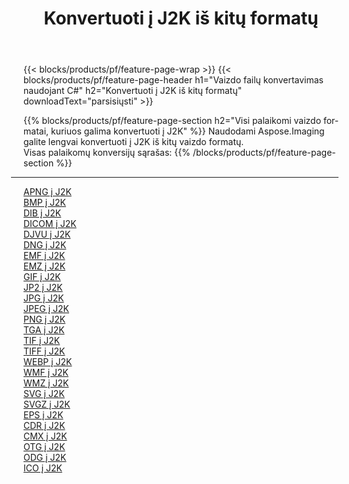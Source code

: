 ﻿---
title: Konvertuoti į J2K iš kitų formatų 
weight: 3920
url: /lt/net/conversion/to/j2k 
lang: lt
langdirlevel: 2
locales: zh-hans,ja,it,ru,de,es,fr,nl,id,lt,pl,pt,vi,tr,ko,zh-hant,ar,hi,th,sv,cs,uk,he
description: Naudodami Aspose.Imaging galite lengvai konvertuoti į J2K iš kitų formatų
---

{{< blocks/products/pf/feature-page-wrap >}}
{{< blocks/products/pf/feature-page-header h1="Vaizdo failų konvertavimas naudojant C#" h2="Konvertuoti į J2K iš kitų formatų" downloadText="parsisiųsti" >}}


{{% blocks/products/pf/feature-page-section  h2="Visi palaikomi vaizdo formatai, kuriuos galima konvertuoti į J2K" %}}
Naudodami Aspose.Imaging galite lengvai konvertuoti į J2K iš kitų vaizdo formatų.
<br/>
Visas palaikomų konversijų sąrašas:
{{% /blocks/products/pf/feature-page-section %}}
<div class="container-fluid productfamilypage bg-gray">
    <div class="convertypes bg-gray agp-content section">
        <div class="container">
		<hr style="margin-left:-20px;"/>
		<div class="row other-converters">
		    <div class='col-md-2 other-converter remove-lp remove-rp'><a href="/imaging/lt/net/conversion/apng-to-j2k" >APNG į J2K</a></div>
<div class='col-md-2 other-converter remove-lp remove-rp'><a href="/imaging/lt/net/conversion/bmp-to-j2k" >BMP į J2K</a></div>
<div class='col-md-2 other-converter remove-lp remove-rp'><a href="/imaging/lt/net/conversion/dib-to-j2k" >DIB į J2K</a></div>
<div class='col-md-2 other-converter remove-lp remove-rp'><a href="/imaging/lt/net/conversion/dicom-to-j2k" >DICOM į J2K</a></div>
<div class='col-md-2 other-converter remove-lp remove-rp'><a href="/imaging/lt/net/conversion/djvu-to-j2k" >DJVU į J2K</a></div>
<div class='col-md-2 other-converter remove-lp remove-rp'><a href="/imaging/lt/net/conversion/dng-to-j2k" >DNG į J2K</a></div>
<div class='col-md-2 other-converter remove-lp remove-rp'><a href="/imaging/lt/net/conversion/emf-to-j2k" >EMF į J2K</a></div>
<div class='col-md-2 other-converter remove-lp remove-rp'><a href="/imaging/lt/net/conversion/emz-to-j2k" >EMZ į J2K</a></div>
<div class='col-md-2 other-converter remove-lp remove-rp'><a href="/imaging/lt/net/conversion/gif-to-j2k" >GIF į J2K</a></div>
<div class='col-md-2 other-converter remove-lp remove-rp'><a href="/imaging/lt/net/conversion/jp2-to-j2k" >JP2 į J2K</a></div>
<div class='col-md-2 other-converter remove-lp remove-rp'><a href="/imaging/lt/net/conversion/jpg-to-j2k" >JPG į J2K</a></div>
<div class='col-md-2 other-converter remove-lp remove-rp'><a href="/imaging/lt/net/conversion/jpeg-to-j2k" >JPEG į J2K</a></div>
<div class='col-md-2 other-converter remove-lp remove-rp'><a href="/imaging/lt/net/conversion/png-to-j2k" >PNG į J2K</a></div>
<div class='col-md-2 other-converter remove-lp remove-rp'><a href="/imaging/lt/net/conversion/tga-to-j2k" >TGA į J2K</a></div>
<div class='col-md-2 other-converter remove-lp remove-rp'><a href="/imaging/lt/net/conversion/tif-to-j2k" >TIF į J2K</a></div>
<div class='col-md-2 other-converter remove-lp remove-rp'><a href="/imaging/lt/net/conversion/tiff-to-j2k" >TIFF į J2K</a></div>
<div class='col-md-2 other-converter remove-lp remove-rp'><a href="/imaging/lt/net/conversion/webp-to-j2k" >WEBP į J2K</a></div>
<div class='col-md-2 other-converter remove-lp remove-rp'><a href="/imaging/lt/net/conversion/wmf-to-j2k" >WMF į J2K</a></div>
<div class='col-md-2 other-converter remove-lp remove-rp'><a href="/imaging/lt/net/conversion/wmz-to-j2k" >WMZ į J2K</a></div>
<div class='col-md-2 other-converter remove-lp remove-rp'><a href="/imaging/lt/net/conversion/svg-to-j2k" >SVG į J2K</a></div>
<div class='col-md-2 other-converter remove-lp remove-rp'><a href="/imaging/lt/net/conversion/svgz-to-j2k" >SVGZ į J2K</a></div>
<div class='col-md-2 other-converter remove-lp remove-rp'><a href="/imaging/lt/net/conversion/eps-to-j2k" >EPS į J2K</a></div>
<div class='col-md-2 other-converter remove-lp remove-rp'><a href="/imaging/lt/net/conversion/cdr-to-j2k" >CDR į J2K</a></div>
<div class='col-md-2 other-converter remove-lp remove-rp'><a href="/imaging/lt/net/conversion/cmx-to-j2k" >CMX į J2K</a></div>
<div class='col-md-2 other-converter remove-lp remove-rp'><a href="/imaging/lt/net/conversion/otg-to-j2k" >OTG į J2K</a></div>
<div class='col-md-2 other-converter remove-lp remove-rp'><a href="/imaging/lt/net/conversion/odg-to-j2k" >ODG į J2K</a></div>
<div class='col-md-2 other-converter remove-lp remove-rp'><a href="/imaging/lt/net/conversion/ico-to-j2k" >ICO į J2K</a></div>
                </div>
        </div>
    </div>
</div>
<br/>

